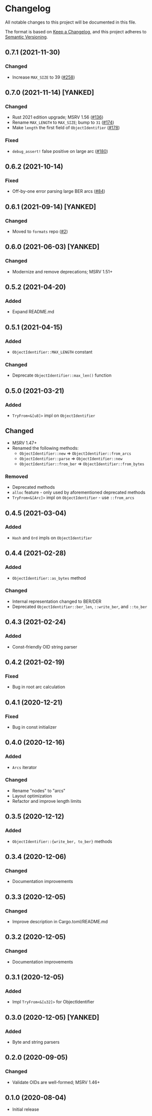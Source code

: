 # Changelog
All notable changes to this project will be documented in this file.

The format is based on [Keep a Changelog](https://keepachangelog.com/en/1.0.0/),
and this project adheres to [Semantic Versioning](https://semver.org/spec/v2.0.0.html).

## 0.7.1 (2021-11-30)
### Changed
- Increase `MAX_SIZE` to 39 ([#258])

[#258]: https://github.com/RustCrypto/formats/pull/258

## 0.7.0 (2021-11-14) [YANKED]
### Changed
- Rust 2021 edition upgrade; MSRV 1.56 ([#136])
- Rename `MAX_LENGTH` to `MAX_SIZE`; bump to `31` ([#174])
- Make `length` the first field of `ObjectIdentifier` ([#178])

### Fixed
- `debug_assert!` false positive on large arc ([#180])

[#136]: https://github.com/RustCrypto/formats/pull/136
[#174]: https://github.com/RustCrypto/formats/pull/174
[#178]: https://github.com/RustCrypto/formats/pull/178
[#180]: https://github.com/RustCrypto/formats/pull/180

## 0.6.2 (2021-10-14)
### Fixed
- Off-by-one error parsing large BER arcs ([#84])

[#84]: https://github.com/RustCrypto/formats/pull/84

## 0.6.1 (2021-09-14) [YANKED]
### Changed
- Moved to `formats` repo ([#2])

[#2]: https://github.com/RustCrypto/formats/pull/2

## 0.6.0 (2021-06-03) [YANKED]
### Changed
- Modernize and remove deprecations; MSRV 1.51+

## 0.5.2 (2021-04-20)
### Added
- Expand README.md

## 0.5.1 (2021-04-15)
### Added
- `ObjectIdentifier::MAX_LENGTH` constant

### Changed
- Deprecate `ObjectIdentifier::max_len()` function

## 0.5.0 (2021-03-21)
### Added
- `TryFrom<&[u8]>` impl on `ObjectIdentifier`

## Changed
- MSRV 1.47+
- Renamed the following methods:
  - `ObjectIdentifier::new` => `ObjectIdentifier::from_arcs`
  - `ObjectIdentifier::parse` => `ObjectIdentifier::new`
  - `ObjectIdentifier::from_ber` => `ObjectIdentifier::from_bytes`

### Removed
- Deprecated methods
- `alloc` feature - only used by aforementioned deprecated methods
- `TryFrom<&[Arc]>` impl on `ObjectIdentifier` - use `::from_arcs`

## 0.4.5 (2021-03-04)
### Added
- `Hash` and `Ord` impls on `ObjectIdentifier`

## 0.4.4 (2021-02-28)
### Added
- `ObjectIdentifier::as_bytes` method

### Changed
- Internal representation changed to BER/DER
- Deprecated `ObjectIdentifier::ber_len`, `::write_ber`, and `::to_ber`

## 0.4.3 (2021-02-24)
### Added
- Const-friendly OID string parser

## 0.4.2 (2021-02-19)
### Fixed
- Bug in root arc calculation

## 0.4.1 (2020-12-21)
### Fixed
- Bug in const initializer

## 0.4.0 (2020-12-16)
### Added
- `Arcs` iterator

### Changed
- Rename "nodes" to "arcs"
- Layout optimization
- Refactor and improve length limits

## 0.3.5 (2020-12-12)
### Added
- `ObjectIdentifier::{write_ber, to_ber}` methods

## 0.3.4 (2020-12-06)
### Changed
- Documentation improvements

## 0.3.3 (2020-12-05)
### Changed
- Improve description in Cargo.toml/README.md

## 0.3.2 (2020-12-05)
### Changed
- Documentation improvements

## 0.3.1 (2020-12-05)
### Added
- Impl `TryFrom<&[u32]>` for ObjectIdentifier

## 0.3.0 (2020-12-05) [YANKED]
### Added
- Byte and string parsers

## 0.2.0 (2020-09-05)
### Changed
- Validate OIDs are well-formed; MSRV 1.46+

## 0.1.0 (2020-08-04)
- Initial release
